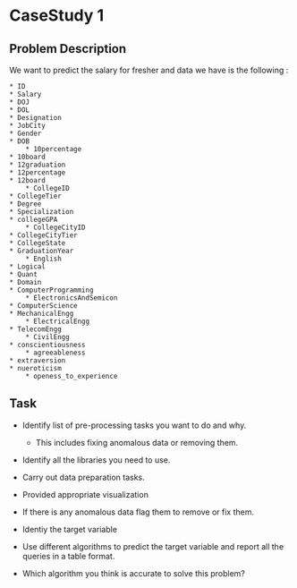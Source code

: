 # CaseStudy 1

## Problem Description

We want to predict the salary for fresher and data we have is the following : 

	* ID
	* Salary
	* DOJ
	* DOL
	* Designation
	* JobCity
	* Gender
	* DOB
       	* 10percentage
	* 10board
	* 12graduation
	* 12percentage
	* 12board
        * CollegeID
	* CollegeTier
	* Degree
	* Specialization
	* collegeGPA
        * CollegeCityID
	* CollegeCityTier
	* CollegeState
	* GraduationYear
       	* English
	* Logical
	* Quant
	* Domain
	* ComputerProgramming
        * ElectronicsAndSemicon
	* ComputerScience
	* MechanicalEngg
        * ElectricalEngg
	* TelecomEngg
        * CivilEngg
	* conscientiousness
        * agreeableness
	* extraversion
	* nueroticism
        * openess_to_experience

## Task

* Identify list of pre-processing tasks you want to do and why.

	* This includes fixing anomalous data or removing them.

* Identify all the libraries you need to use. 

* Carry out data preparation tasks. 

* Provided appropriate visualization 

* If there is any anomalous data flag them to remove or fix them.

* Identiy the target variable

* Use different algorithms to predict the target variable and report all the queries in a table format.

* Which algorithm you think is accurate to solve this problem?
